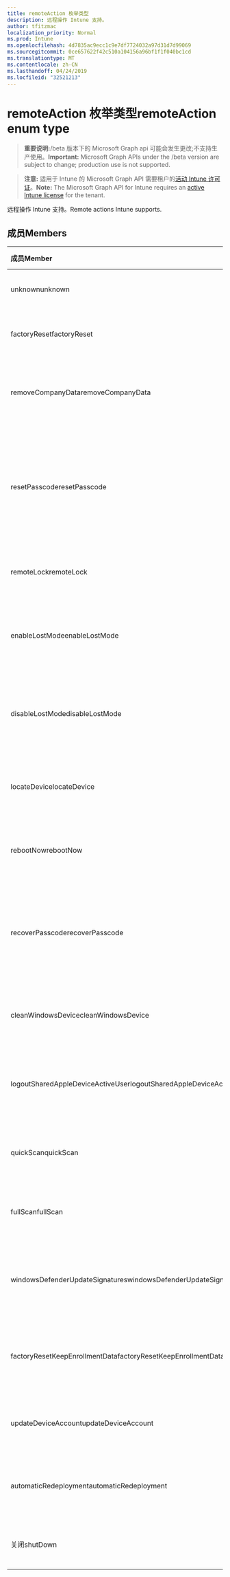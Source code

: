 ```yaml
---
title: remoteAction 枚举类型
description: 远程操作 Intune 支持。
author: tfitzmac
localization_priority: Normal
ms.prod: Intune
ms.openlocfilehash: 4d7835ac9ecc1c9e7df7724032a97d31d7d99069
ms.sourcegitcommit: 0ce657622f42c510a104156a96bf1f1f040bc1cd
ms.translationtype: MT
ms.contentlocale: zh-CN
ms.lasthandoff: 04/24/2019
ms.locfileid: "32521213"
---
```

# <a name="remoteaction-enum-type"></a><span data-ttu-id="a37c9-103">remoteAction 枚举类型</span><span class="sxs-lookup"><span data-stu-id="a37c9-103">remoteAction enum type</span></span>

> <span data-ttu-id="a37c9-104">**重要说明:**/beta 版本下的 Microsoft Graph api 可能会发生更改;不支持生产使用。</span><span class="sxs-lookup"><span data-stu-id="a37c9-104">**Important:** Microsoft Graph APIs under the /beta version are subject to change; production use is not supported.</span></span>

> <span data-ttu-id="a37c9-105">**注意:** 适用于 Intune 的 Microsoft Graph API 需要租户的[活动 Intune 许可证](https://go.microsoft.com/fwlink/?linkid=839381)。</span><span class="sxs-lookup"><span data-stu-id="a37c9-105">**Note:** The Microsoft Graph API for Intune requires an [active Intune license](https://go.microsoft.com/fwlink/?linkid=839381) for the tenant.</span></span>

<span data-ttu-id="a37c9-106">远程操作 Intune 支持。</span><span class="sxs-lookup"><span data-stu-id="a37c9-106">Remote actions Intune supports.</span></span>

## <a name="members"></a><span data-ttu-id="a37c9-107">成员</span><span class="sxs-lookup"><span data-stu-id="a37c9-107">Members</span></span>
|<span data-ttu-id="a37c9-108">成员</span><span class="sxs-lookup"><span data-stu-id="a37c9-108">Member</span></span>|<span data-ttu-id="a37c9-109">值</span><span class="sxs-lookup"><span data-stu-id="a37c9-109">Value</span></span>|<span data-ttu-id="a37c9-110">说明</span><span class="sxs-lookup"><span data-stu-id="a37c9-110">Description</span></span>|
|:---|:---|:---|
|<span data-ttu-id="a37c9-111">unknown</span><span class="sxs-lookup"><span data-stu-id="a37c9-111">unknown</span></span>|<span data-ttu-id="a37c9-112">0</span><span class="sxs-lookup"><span data-stu-id="a37c9-112">0</span></span>|<span data-ttu-id="a37c9-113">用户启动未知操作。</span><span class="sxs-lookup"><span data-stu-id="a37c9-113">User initiates an unknown action.</span></span>|
|<span data-ttu-id="a37c9-114">factoryReset</span><span class="sxs-lookup"><span data-stu-id="a37c9-114">factoryReset</span></span>|<span data-ttu-id="a37c9-115">1</span><span class="sxs-lookup"><span data-stu-id="a37c9-115">1</span></span>|<span data-ttu-id="a37c9-116">用户启动一个操作以出厂重置设备。</span><span class="sxs-lookup"><span data-stu-id="a37c9-116">User initiates an action to factory reset a device.</span></span> |
|<span data-ttu-id="a37c9-117">removeCompanyData</span><span class="sxs-lookup"><span data-stu-id="a37c9-117">removeCompanyData</span></span>|<span data-ttu-id="a37c9-118">2 </span><span class="sxs-lookup"><span data-stu-id="a37c9-118">2</span></span>|<span data-ttu-id="a37c9-119">用户启动一个操作, 以从设备中删除公司数据。</span><span class="sxs-lookup"><span data-stu-id="a37c9-119">User initiates an action to remove company data from a device.</span></span> |
|<span data-ttu-id="a37c9-120">resetPasscode</span><span class="sxs-lookup"><span data-stu-id="a37c9-120">resetPasscode</span></span>|<span data-ttu-id="a37c9-121">3 </span><span class="sxs-lookup"><span data-stu-id="a37c9-121">3</span></span>|<span data-ttu-id="a37c9-122">用户启动一个操作以删除 iOS 设备的密码, 或重置 Android/Windows 设备的密码。</span><span class="sxs-lookup"><span data-stu-id="a37c9-122">User initiates an action to remove the passcode of an iOS device, or reset the passcode of Android / Windows device.</span></span> |
|<span data-ttu-id="a37c9-123">remoteLock</span><span class="sxs-lookup"><span data-stu-id="a37c9-123">remoteLock</span></span>|<span data-ttu-id="a37c9-124">4 </span><span class="sxs-lookup"><span data-stu-id="a37c9-124">4</span></span>|<span data-ttu-id="a37c9-125">用户启动一个操作, 以远程锁定设备。</span><span class="sxs-lookup"><span data-stu-id="a37c9-125">User initiates an action to remote lock a device.</span></span>|
|<span data-ttu-id="a37c9-126">enableLostMode</span><span class="sxs-lookup"><span data-stu-id="a37c9-126">enableLostMode</span></span>|<span data-ttu-id="a37c9-127">5 </span><span class="sxs-lookup"><span data-stu-id="a37c9-127">5</span></span>|<span data-ttu-id="a37c9-128">用户启动一个操作, 以在受监督的 iOS 设备上启用丢失模式。</span><span class="sxs-lookup"><span data-stu-id="a37c9-128">User initiates an action to enable lost mode on a supervised iOS device.</span></span>|
|<span data-ttu-id="a37c9-129">disableLostMode</span><span class="sxs-lookup"><span data-stu-id="a37c9-129">disableLostMode</span></span>|<span data-ttu-id="a37c9-130">6 </span><span class="sxs-lookup"><span data-stu-id="a37c9-130">6</span></span>|<span data-ttu-id="a37c9-131">用户启动一个操作, 以在受监督的 iOS 设备上禁用丢失模式。</span><span class="sxs-lookup"><span data-stu-id="a37c9-131">User initiates an action to disable lost mode on a supervised iOS device.</span></span>|
|<span data-ttu-id="a37c9-132">locateDevice</span><span class="sxs-lookup"><span data-stu-id="a37c9-132">locateDevice</span></span>|<span data-ttu-id="a37c9-133">7 </span><span class="sxs-lookup"><span data-stu-id="a37c9-133">7</span></span>|<span data-ttu-id="a37c9-134">用户启动操作以查找受监督的 iOS 设备。</span><span class="sxs-lookup"><span data-stu-id="a37c9-134">User initiates an action to locate a supervised iOS device.</span></span>|
|<span data-ttu-id="a37c9-135">rebootNow</span><span class="sxs-lookup"><span data-stu-id="a37c9-135">rebootNow</span></span>|<span data-ttu-id="a37c9-136">8 </span><span class="sxs-lookup"><span data-stu-id="a37c9-136">8</span></span>|<span data-ttu-id="a37c9-137">用户启动操作以重新启动 Windows 设备。</span><span class="sxs-lookup"><span data-stu-id="a37c9-137">User initiates an action to reboot a Windows device.</span></span>|
|<span data-ttu-id="a37c9-138">recoverPasscode</span><span class="sxs-lookup"><span data-stu-id="a37c9-138">recoverPasscode</span></span>|<span data-ttu-id="a37c9-139">9 </span><span class="sxs-lookup"><span data-stu-id="a37c9-139">9</span></span>|<span data-ttu-id="a37c9-140">用户启动一个操作以重置用于 windows phone 设备上的 passport 的 pin 以供工作。</span><span class="sxs-lookup"><span data-stu-id="a37c9-140">User initiates an action to reset the pin for passport for work on windows phone device.</span></span>|
|<span data-ttu-id="a37c9-141">cleanWindowsDevice</span><span class="sxs-lookup"><span data-stu-id="a37c9-141">cleanWindowsDevice</span></span>|<span data-ttu-id="a37c9-142">10 </span><span class="sxs-lookup"><span data-stu-id="a37c9-142">10</span></span>|<span data-ttu-id="a37c9-143">用户启动操作以清理 windows 设备。</span><span class="sxs-lookup"><span data-stu-id="a37c9-143">User initiates an action to clean up windows device.</span></span>|
|<span data-ttu-id="a37c9-144">logoutSharedAppleDeviceActiveUser</span><span class="sxs-lookup"><span data-stu-id="a37c9-144">logoutSharedAppleDeviceActiveUser</span></span>|<span data-ttu-id="a37c9-145">11 </span><span class="sxs-lookup"><span data-stu-id="a37c9-145">11</span></span>|<span data-ttu-id="a37c9-146">用户启动一个操作以注销共享 apple 设备上的当前用户。</span><span class="sxs-lookup"><span data-stu-id="a37c9-146">User initiates an action to log out current user on shared apple device.</span></span>|
|<span data-ttu-id="a37c9-147">quickScan</span><span class="sxs-lookup"><span data-stu-id="a37c9-147">quickScan</span></span>|<span data-ttu-id="a37c9-148">12 </span><span class="sxs-lookup"><span data-stu-id="a37c9-148">12</span></span>|<span data-ttu-id="a37c9-149">用户启动操作以在设备上运行快速扫描。</span><span class="sxs-lookup"><span data-stu-id="a37c9-149">User initiates an action to run quick scan on device.</span></span>|
|<span data-ttu-id="a37c9-150">fullScan</span><span class="sxs-lookup"><span data-stu-id="a37c9-150">fullScan</span></span>|<span data-ttu-id="a37c9-151">13 </span><span class="sxs-lookup"><span data-stu-id="a37c9-151">13</span></span>|<span data-ttu-id="a37c9-152">用户启动操作以在设备上运行完全扫描。</span><span class="sxs-lookup"><span data-stu-id="a37c9-152">User initiates an action to run full scan on device.</span></span>|
|<span data-ttu-id="a37c9-153">windowsDefenderUpdateSignatures</span><span class="sxs-lookup"><span data-stu-id="a37c9-153">windowsDefenderUpdateSignatures</span></span>|<span data-ttu-id="a37c9-154">14 </span><span class="sxs-lookup"><span data-stu-id="a37c9-154">14</span></span>|<span data-ttu-id="a37c9-155">用户启动操作以更新设备上的恶意软件签名。</span><span class="sxs-lookup"><span data-stu-id="a37c9-155">User initiates an action to update malware signatures on device.</span></span>|
|<span data-ttu-id="a37c9-156">factoryResetKeepEnrollmentData</span><span class="sxs-lookup"><span data-stu-id="a37c9-156">factoryResetKeepEnrollmentData</span></span>|<span data-ttu-id="a37c9-157">15 </span><span class="sxs-lookup"><span data-stu-id="a37c9-157">15</span></span>|<span data-ttu-id="a37c9-158">用户使用保留注册数据的远程擦除设备启动操作。</span><span class="sxs-lookup"><span data-stu-id="a37c9-158">User initiates an action remote wipe device with keeping enrollment data.</span></span>|
|<span data-ttu-id="a37c9-159">updateDeviceAccount</span><span class="sxs-lookup"><span data-stu-id="a37c9-159">updateDeviceAccount</span></span>|<span data-ttu-id="a37c9-160">16 </span><span class="sxs-lookup"><span data-stu-id="a37c9-160">16</span></span>|<span data-ttu-id="a37c9-161">用户启动操作以更新设备上的帐户。</span><span class="sxs-lookup"><span data-stu-id="a37c9-161">User initiates an action to update account on device.</span></span>|
|<span data-ttu-id="a37c9-162">automaticRedeployment</span><span class="sxs-lookup"><span data-stu-id="a37c9-162">automaticRedeployment</span></span>|<span data-ttu-id="a37c9-163">×</span><span class="sxs-lookup"><span data-stu-id="a37c9-163">17</span></span>|<span data-ttu-id="a37c9-164">用户启动操作以 automatice 重新部署设备</span><span class="sxs-lookup"><span data-stu-id="a37c9-164">User initiates an action to automatice redeploy the device</span></span>|
|<span data-ttu-id="a37c9-165">关闭</span><span class="sxs-lookup"><span data-stu-id="a37c9-165">shutDown</span></span>|<span data-ttu-id="a37c9-166">18</span><span class="sxs-lookup"><span data-stu-id="a37c9-166">18</span></span>|<span data-ttu-id="a37c9-167">用户启动一种关闭设备的操作。</span><span class="sxs-lookup"><span data-stu-id="a37c9-167">User initiates an action to shut down the device.</span></span>|





